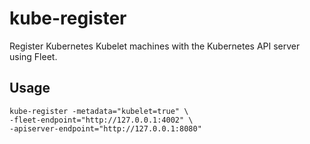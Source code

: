 # kube-register

Register Kubernetes Kubelet machines with the Kubernetes API server using Fleet.

## Usage

```
kube-register -metadata="kubelet=true" \
-fleet-endpoint="http://127.0.0.1:4002" \
-apiserver-endpoint="http://127.0.0.1:8080"
```
